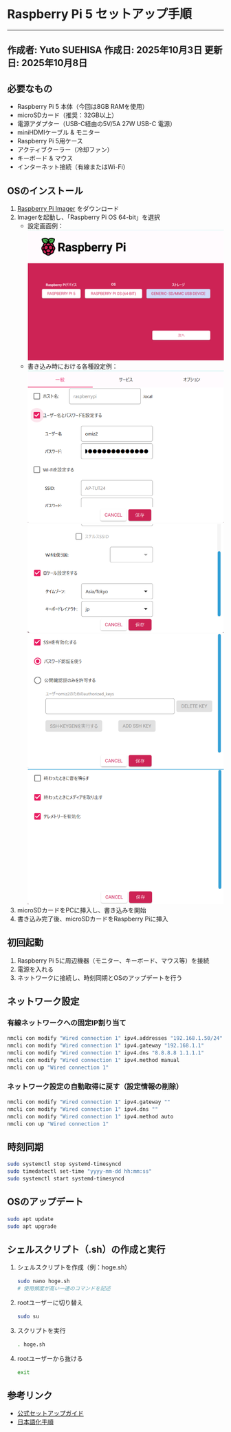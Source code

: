 
# Raspberry Pi 5 セットアップ手順

---
作成者: Yuto SUEHISA  作成日: 2025年10月3日  更新日: 2025年10月8日
---

## 必要なもの
- Raspberry Pi 5 本体（今回は8GB RAMを使用）
- microSDカード（推奨：32GB以上）
- 電源アダプター（USB-C経由の5V/5A 27W USB-C 電源）
- miniHDMIケーブル & モニター
- Raspberry Pi 5用ケース
- アクティブクーラー（冷却ファン）
- キーボード & マウス
- インターネット接続（有線またはWi-Fi）



## OSのインストール
1. [Raspberry Pi Imager](https://www.raspberrypi.com/software/) をダウンロード
2. Imagerを起動し、「Raspberry Pi OS 64-bit」を選択  
	 - 設定画面例：
		 ![RaspberryPi設定](./images/image%20(1).png)
	 - 書き込み時における各種設定例：
		 ![書き込み時における各種設定1](./images/image%20(2).png)
		 ![書き込み時における各種設定2](./images/image%20(3).png)
		 ![書き込み時における各種設定3](./images/image%20(4).png)
		 ![書き込み時における各種設定4](./images/image%20(5).png)
3. microSDカードをPCに挿入し、書き込みを開始
4. 書き込み完了後、microSDカードをRaspberry Piに挿入



## 初回起動
1. Raspberry Pi 5に周辺機器（モニター、キーボード、マウス等）を接続
2. 電源を入れる
3. ネットワークに接続し、時刻同期とOSのアップデートを行う



## ネットワーク設定

### 有線ネットワークへの固定IP割り当て
```bash
nmcli con modify "Wired connection 1" ipv4.addresses "192.168.1.50/24"
nmcli con modify "Wired connection 1" ipv4.gateway "192.168.1.1"
nmcli con modify "Wired connection 1" ipv4.dns "8.8.8.8 1.1.1.1"
nmcli con modify "Wired connection 1" ipv4.method manual
nmcli con up "Wired connection 1"
```

### ネットワーク設定の自動取得に戻す（設定情報の削除）
```bash
nmcli con modify "Wired connection 1" ipv4.gateway ""
nmcli con modify "Wired connection 1" ipv4.dns ""
nmcli con modify "Wired connection 1" ipv4.method auto
nmcli con up "Wired connection 1"
```



## 時刻同期
```bash
sudo systemctl stop systemd-timesyncd
sudo timedatectl set-time "yyyy-mm-dd hh:mm:ss"
sudo systemctl start systemd-timesyncd
```



## OSのアップデート
```bash
sudo apt update
sudo apt upgrade
```



## シェルスクリプト（.sh）の作成と実行
1. シェルスクリプトを作成（例：hoge.sh）
	```bash
	sudo nano hoge.sh
	# 使用頻度が高い一連のコマンドを記述
	```
2. rootユーザーに切り替え
	```bash
	sudo su
	```
3. スクリプトを実行
	```bash
	. hoge.sh
	```
4. rootユーザーから抜ける
	```bash
	exit
	```


## 参考リンク
- [公式セットアップガイド](https://www.raspberrypi.com/documentation/computers/getting-started.html)
- [日本語化手順](https://higmasan.com/iot/raspberrypi/raspberrypi5/make-raspberry-pi-5-into-japanese-environment/)